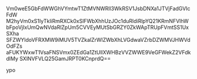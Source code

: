 Vm0weE5GbFdWWGhVYmtwT1ZtMVNWRll3WkRSV1JsbDNXa1JTVjFadGVIcFdW
M2hyVm0xS1IyTkliRmRXCk0xSlFWbXhhUzJOc1duRldiRlpYQ21KRmNFVlhW
bFpoVjIxUmQwNVdaRlZpUm5CVVEyMUtSbGRZY0ZkWApTRUpFVmtSS1UxSXha
SFZWYldoVFRXMW9iMUV5TVZkalZrWlZWbXhLVGdwaVZrbDZWMVJHWVdOdFZs
aFUKYWxwT1VsaFNSVmx0ZEdGa1ZtUllXWHBzVVZWWE9VeGFWekZ2VFdkdlMy
SXlNVFVLQ25GamJRPT0KCnprdQ==

ypo